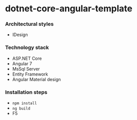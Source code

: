 # dotnet-core-angular-template


### Architectural styles
 * IDesign

### Technology stack
 * ASP.NET Core
 * Angular 7
 * MsSql Server
 * Entity Framework
 * Angular Material design

### Installation steps

 * `npm install`
 * `ng build`
 * F5
